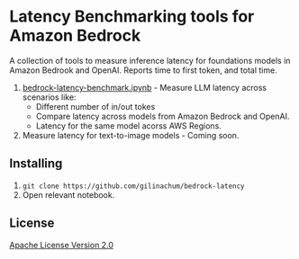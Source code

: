 # Latency Benchmarking tools for Amazon Bedrock
A collection of tools to measure inference latency for foundations models in Amazon Bedrook and OpenAI. Reports time to first token, and total time.
1. [bedrock-latency-benchmark.ipynb](./bedrock-latency-benchmark.ipynb) - Measure LLM latency across scenarios like:
    - Different number of in/out tokes
    - Compare latency across models from Amazon Bedrock and OpenAI.
    - Latency for the same model acorss AWS Regions.
2. Measure latency for text-to-image models - Coming soon.
## Installing
1. `git clone https://github.com/gilinachum/bedrock-latency`
2. Open relevant notebook.
## License
[Apache License Version 2.0](LICENSE)